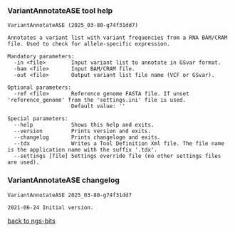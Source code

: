 ### VariantAnnotateASE tool help
	VariantAnnotateASE (2025_03-80-g74f31dd7)
	
	Annotates a variant list with variant frequencies from a RNA BAM/CRAM file. Used to check for allele-specific expression.
	
	Mandatory parameters:
	  -in <file>        Input variant list to annotate in GSvar format.
	  -bam <file>       Input BAM/CRAM file.
	  -out <file>       Output variant list file name (VCF or GSvar).
	
	Optional parameters:
	  -ref <file>       Reference genome FASTA file. If unset 'reference_genome' from the 'settings.ini' file is used.
	                    Default value: ''
	
	Special parameters:
	  --help            Shows this help and exits.
	  --version         Prints version and exits.
	  --changelog       Prints changeloge and exits.
	  --tdx             Writes a Tool Definition Xml file. The file name is the application name with the suffix '.tdx'.
	  --settings [file] Settings override file (no other settings files are used).
	
### VariantAnnotateASE changelog
	VariantAnnotateASE 2025_03-80-g74f31dd7
	
	2021-06-24 Initial version.
[back to ngs-bits](https://github.com/imgag/ngs-bits)